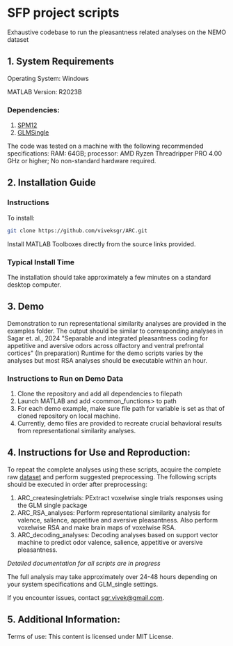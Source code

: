 # SFP project scripts

Exhaustive codebase to run the pleasantness related analyses on the NEMO dataset

## 1. System Requirements

Operating System: Windows

MATLAB Version: R2023B

### Dependencies:
1. [SPM12](https://www.fil.ion.ucl.ac.uk/spm/software/spm12/)
2. [GLMSingle](https://github.com/cvnlab/GLMsingle)

The code was tested on a machine with the following recommended specifications:
RAM: 64GB; processor: AMD Ryzen Threadripper PRO 4.00 GHz or higher;
No non-standard hardware required.

## 2. Installation Guide
### Instructions
To install: 
```bash
git clone https://github.com/viveksgr/ARC.git
```
Install MATLAB Toolboxes directly from the source links provided. 

### Typical Install Time
The installation should take approximately a few minutes on a standard desktop computer.

## 3. Demo
Demonstration to run representational similarity analyses are provided in the examples folder. The output should be similar to corresponding analyses in Sagar et. al., 2024 "Separable and integrated pleasantness coding for appetitive and aversive odors across olfactory and ventral prefrontal cortices" (In preparation)
Runtime for the demo scripts varies by the analyses but most RSA analyses should be executable within an hour. 

### Instructions to Run on Demo Data
1. Clone the repository and add all dependencies to filepath
2. Launch MATLAB and add <common_functions> to path
3. For each demo example, make sure file path for variable <mainroot> is set as that of cloned repository on local machine.
4. Currently, demo files are provided to recreate crucial behavioral results from representational similarity analyses.

## 4. Instructions for Use and Reproduction:
To repeat the complete analyses using these scripts, acquire the complete raw [dataset](https://www.nature.com/articles/s41593-023-01414-4#data-availability) and perform suggested preprocessing.
The following scripts should be executed in order after preprocessing:
1. ARC_createsingletrials: PExtract voxelwise single trials responses using the GLM single package
2. ARC_RSA_analyses: Perform representational similarity analysis for valence, salience, appetitive and aversive pleasantness. Also perform voxelwise RSA and make brain maps of voxelwise RSA.
3. ARC_decoding_analyses: Decoding analyses based on support vector machine to predict odor valence, salience, appetitive or aversive pleasantness.

*Detailed documentation for all scripts are in progress*

The full analysis may take approximately over 24-48 hours depending on your system specifications and GLM_single settings.

If you encounter issues, contact sgr.vivek@gmail.com.

## 5. Additional Information:
Terms of use: This content is licensed under MIT License.